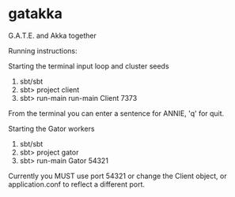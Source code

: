 gatakka
========

G.A.T.E. and Akka together

Running instructions:

Starting the terminal input loop and cluster seeds
1. sbt/sbt
2. sbt> project client
3. sbt> run-main run-main Client 7373

From the terminal you can enter a sentence for ANNIE, 'q' for quit.

Starting the Gator workers
1. sbt/sbt
2. sbt> project gator
3. sbt> run-main Gator 54321

Currently you MUST use port 54321 or change the Client object, or application.conf to reflect a different port.
